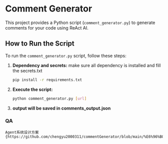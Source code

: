 # Comment Generator

This project provides a Python script (`comment_generator.py`) to generate comments for your code using ReAct AI.

## How to Run the Script

To run the `comment_generator.py` script, follow these steps:

1.  **Dependency and secrets:**
    make sure all dependency is installed and fill the secrets.txt
    ```bash
    pip install -r requirements.txt
    ```

2.  **Execute the script:**
    ```bash
    python comment_generator.py [url]
    ```

3. **output will be saved in comments_output.json**
    

### QA
    Agent系统设计方案 {https://github.com/chengyu2000311/commentGenerator/blob/main/%E6%96%B0%E9%97%BB%E8%AF%84%E8%AE%BA%20Agent.pdf}
